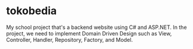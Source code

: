 # tokobedia
My school project that's a backend website using C# and ASP.NET. In the project, we need to implement Domain Driven Design such as View, Controller, Handler, Repository, Factory, and Model.
